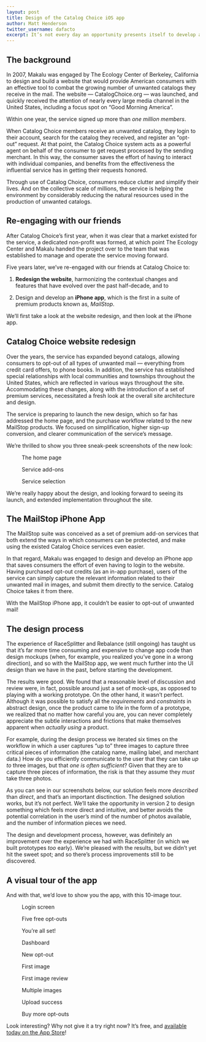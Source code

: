 ```yaml
---
layout: post
title: Design of the Catalog Choice iOS app
author: Matt Henderson
twitter_username: dafacto
excerpt: It’s not every day an opportunity presents itself to develop a product for 1.5 million people. But that’s what happened when we were engaged to develop the iPhone component of Catalog Choice’s new suite of premium services.
---
```


## The background

In 2007, Makalu was engaged by The Ecology Center of Berkeley, California to design and build a website that would provide American consumers with an effective tool to combat the growing number of unwanted catalogs they receive in the mail. The website — CatalogChoice.org — was launched, and quickly received the attention of nearly every large media channel in the United States, including a  focus spot on “Good Morning America”.

Within one year, the service signed up more than *one million members*.

When Catalog Choice members receive an unwanted catalog, they login to their account, search for the catalog they received, and register an “opt-out” request. At that point, the Catalog Choice system acts as a powerful agent on behalf of the consumer to get request processed by the sending merchant. In this way, the consumer saves the effort of having to interact with individual companies, and benefits from the effectiveness the influential service has in getting their requests honored.

Through use of Catalog Choice, consumers reduce clutter and simplify their lives. And on the collective scale of millions, the service is helping the environment by considerably reducing the natural resources used in the production of unwanted catalogs.

## Re-engaging with our friends

After Catalog Choice’s first year, when it was clear that a market existed for the service, a dedicated non-profit was formed, at which point The Ecology Center and Makalu handed the project over to the team that was established to manage and operate the service moving forward.

Five years later, we’ve re-engaged with our friends at Catalog Choice to:

1. **Redesign the website**, harmonizing the contextual changes and features that have evolved over the past half-decade, and to

2. Design and develop an **iPhone app**, which is the first in a suite of premium products known as, *MailStop*.

We’ll first take a look at the website redesign, and then look at the iPhone app.

## Catalog Choice website redesign

Over the years, the service has expanded beyond catalogs, allowing consumers to opt-out of all types of unwanted mail — everything from credit card offers, to phone books. In addition, the service has established special relationships with local communities and townships throughout the United States, which are reflected in various ways throughout the site. Accommodating these changes, along with the introduction of a set of premium services, necessitated a fresh look at the overall site architecture and design.

The service is preparing to launch the new design, which so far has addressed the home page, and the purchase workflow related to the new MailStop products. We focused on simplification, higher sign-up conversion, and clearer communication of the service’s message.

We’re thrilled to show you three sneak-peek screenshots of the new look:


<figure class="nostretch">
  <img src="http://files.dafacto.com/content/images/makalu/catalogchoice/web-01.png" alt="">
  <figcaption>The home page</figcaption>
</figure>

<figure class="nostretch">
  <img src="http://files.dafacto.com/content/images/makalu/catalogchoice/web-02.png" alt="">
  <figcaption>Service add-ons</figcaption>
</figure>

<figure class="nostretch">
  <img src="http://files.dafacto.com/content/images/makalu/catalogchoice/web-03.png" alt="">
  <figcaption>Service selection</figcaption>
</figure>



We’re really happy about the design, and looking forward to seeing its launch, and extended implementation throughout the site.

## The MailStop iPhone App

The MailStop suite was conceived as a set of premium add-on services that both extend the ways in which consumers can be protected, and make using the existed Catalog Choice services even easier.

In that regard, Makalu was engaged to design and develop an iPhone app that saves consumers the effort of even having to login to the website. Having purchased opt-out credits (as an in-app purchase), users of the service can simply capture the relevant information related to their unwanted mail in images, and submit them directly to the service. Catalog Choice takes it from there.

With the MailStop iPhone app, it couldn’t be easier to opt-out of unwanted mail!

## The design process

The experience of RaceSplitter and Rebalance (still ongoing) has taught us that it’s far more time consuming and expensive to change app code than design mockups (when, for example, you realized you’ve gone in a wrong direction), and so with the MailStop app, we went much further into the UI design than we have in the past, before starting the development.

The results were good. We found that a reasonable level of discussion and review were, in fact, possible around just a set of mock-ups, as opposed to playing with a working prototype. On the other hand, it wasn’t perfect. Although it was possible to satisfy all the *requirements* and *constraints* in abstract design, once the product came to life in the form of a prototype, we realized that no matter how careful you are, you can never completely appreciate the subtle interactions and frictions that make themselves apparent when *actually using* a product.

For example, during the design process we iterated six times on the workflow in which a user captures “up to” three images to capture three critical pieces of information (the catalog name, mailing label, and merchant data.) How do you efficiently communicate to the user that they can take *up to* three images, but that *one is often sufficient*? Given that they are to capture three pieces of information, the risk is that they assume they *must* take three photos.

As you can see in our screenshots below, our solution feels more *described* than *direct*, and that’s an important disctinction. The designed solution works, but it’s not perfect. We’ll take the opportunity in version 2 to design something which feels more direct and intuitive, and better avoids the potential correlation in the user’s mind of the number of photos available, and the number of information pieces we need.

The design and development process, however, was definitely an improvement over the experience we had with RaceSplitter (in which we built prototypes *too* early). We’re pleased with the results, but we didn’t yet hit the sweet spot; and so there’s process improvements still to be discovered.

## A visual tour of the app

And with that, we’d love to show you the app, with this 10-image tour.

<figure class="nostretch">
  <img src="http://files.dafacto.com/content/images/makalu/catalogchoice/iphone-01.png" alt="">
  <figcaption>Login screen</figcaption>
</figure>

<figure class="nostretch">
  <img src="http://files.dafacto.com/content/images/makalu/catalogchoice/iphone-02.png" alt="">
  <figcaption>Five free opt-outs</figcaption>
</figure>

<figure class="nostretch">
  <img src="http://files.dafacto.com/content/images/makalu/catalogchoice/iphone-03.png" alt="">
  <figcaption>You’re all set!</figcaption>
</figure>

<figure class="nostretch">
  <img src="http://files.dafacto.com/content/images/makalu/catalogchoice/iphone-04.png" alt="">
  <figcaption>Dashboard</figcaption>
</figure>

<figure class="nostretch">
  <img src="http://files.dafacto.com/content/images/makalu/catalogchoice/iphone-05.png" alt="">
  <figcaption>New opt-out</figcaption>
</figure>

<figure class="nostretch">
  <img src="http://files.dafacto.com/content/images/makalu/catalogchoice/iphone-06.png" alt="">
  <figcaption>First image</figcaption>
</figure>

<figure class="nostretch">
  <img src="http://files.dafacto.com/content/images/makalu/catalogchoice/iphone-07.png" alt="">
  <figcaption>First image review</figcaption>
</figure>

<figure class="nostretch">
  <img src="http://files.dafacto.com/content/images/makalu/catalogchoice/iphone-08.png" alt="">
  <figcaption>Multiple images</figcaption>
</figure>

<figure class="nostretch">
  <img src="http://files.dafacto.com/content/images/makalu/catalogchoice/iphone-09.png" alt="">
  <figcaption>Upload success</figcaption>
</figure>

<figure class="nostretch">
  <img src="http://files.dafacto.com/content/images/makalu/catalogchoice/iphone-10.png" alt="">
  <figcaption>Buy more opt-outs</figcaption>
</figure>

Look interesting? Why not give it a try right now? It’s free, and [available today on the App Store](http://bit.ly/mailstopapp)!